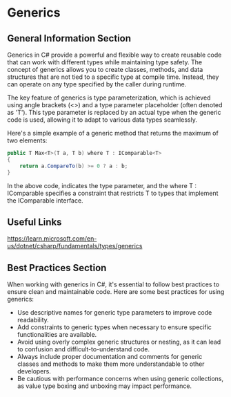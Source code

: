 # Generics

## General Information Section

Generics in C# provide a powerful and flexible way to create reusable code that can work with different types while maintaining type safety. The concept of generics allows you to create classes, methods, and data structures that are not tied to a specific type at compile time. Instead, they can operate on any type specified by the caller during runtime.

The key feature of generics is type parameterization, which is achieved using angle brackets (<>) and a type parameter placeholder (often denoted as 'T'). This type parameter is replaced by an actual type when the generic code is used, allowing it to adapt to various data types seamlessly.

Here's a simple example of a generic method that returns the maximum of two elements:

```csharp
public T Max<T>(T a, T b) where T : IComparable<T>
{
    return a.CompareTo(b) >= 0 ? a : b;
}

```

In the above code, <T> indicates the type parameter, and the where T : IComparable<T> specifies a constraint that restricts T to types that implement the IComparable<T> interface.

## Useful Links

https://learn.microsoft.com/en-us/dotnet/csharp/fundamentals/types/generics

## Best Practices Section

When working with generics in C#, it's essential to follow best practices to ensure clean and maintainable code. Here are some best practices for using generics:

* Use descriptive names for generic type parameters to improve code readability.
* Add constraints to generic types when necessary to ensure specific functionalities are available.
* Avoid using overly complex generic structures or nesting, as it can lead to confusion and difficult-to-understand code.
* Always include proper documentation and comments for generic classes and methods to make them more understandable to other developers.
* Be cautious with performance concerns when using generic collections, as value type boxing and unboxing may impact performance.

